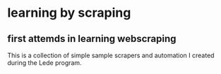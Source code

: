 # learning by scraping
## first attemds in learning webscraping

This is a collection of simple sample scrapers and automation I created during the Lede program.
